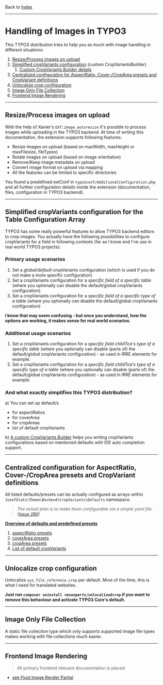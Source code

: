 Back to [Index](../Index.md)

---

# Handling of Images in TYPO3

This TYPO3 distribution tries to help you as much with image handling in
different situations:

1. [Resize/Process images on upload](#resizeprocess-images-on-upload)
2. [Simplified cropVariants configuration](#simplified-cropvariants-configuration-for-the-table-configuration-array)
   (custom CropVariantsBuilder)
   1. [Custom CropVariants Builder details](CropVariantsBuilder.md)
3. [Centralized configuration for AspectRatio, Cover-/CropArea presets and CropVariant definitions](#centralized-configuration-for-aspectratio-cover-croparea-presets-and-cropvariant-definitions)
4. [Unlocalize crop configuration](#unlocalize-crop-configuration)
5. [Image Only File Collection](#image-only-file-collection)
6. [Frontend Image Rendering](#frontend-image-rendering)

---

## Resize/Process images on upload

With the help of Xavier's `EXT:image_autoresize` it's possible to
process images while uploading in the TYPO3 backend. At time of writing
this documentation, the extension supports following features:

* Resize images on upload (based on maxWidth, maxHeight or maxFilesize,
  fileTypes)
* Rotate images on upload (based on image orientation)
* Remove/Keep image metadata on upload
* Convert image format on upload via mapping
* All the features can be limited to specific directories

You found a predefined extConf in
`typo3conf/AdditionalConfiguration.php` and all further configuration
details inside the extension (documentation, files, configuration in
TYPO3 backend).

---

## Simplified cropVariants configuration for the Table Configuration Array

TYPO3 has some really powerful features to allow TYPO3 backend editors
to crop images. You actually have the following possibilities to
configure cropVariants for a field in following contexts (far as I know
and I've use in real world TYPO3 projects):

### Primary usage scenarios

1. Set a *global/default* cropVariants configuration (which is used if
   you do not make a more specific configuration)
2. Set a cropVariants configuration for a *specific field of a specific
   table* (where you optionally can disable the default/global
   cropVariants configuration)
3. Set a cropVariants configuration for a *specific field of a specific
   type of a table* (where you optionally can disable the default/global
   cropVariants configuration)

**I know that may seem confusing - but once you understand, how the
options are working, it makes sense for real world scenarios.**

### Additional usage scenarios

1. Set a cropVariants configuration for a *specific field childTca's
   type of a specific table* (where you optionally can disable (parts
   of) the default/global cropVariants configuration) - as used in IRRE
   elements for example.
2. Set a cropVariants configuration for a *specific field childTca's
   type of a specific type of a table* (where you optionally can disable
   (parts of) the default/global cropVariants configuration) - as used
   in IRRE elements for example.

### And what exactly simplifies this TYPO3 distribution?

a) You can set up default/s
* for aspectRatios
* for coverArea
* for cropAreas
* list of default cropVariants

b) [A custom CropVariants Builder](CropVariantsBuilder.md) helps you
writing cropVariants configurations based on mentioned defaults with IDE
auto completion support.

---

## Centralized configuration for AspectRatio, Cover-/CropArea presets and CropVariant definitions

All listed defaults/presets can be actually configured as arrays within
`JosefGlatz\Theme\Backend\CropVariants\Defaults` namespace.

>*The actual plan is to make them configurable via a simple yaml file.
>([Issue 280](https://github.com/josefglatz/TYPO3-Distribution/issues/280))*

[**Overview of defaults and predefined presets**](DefaultsAndPresets.md)

1. [aspectRatio presets](DefaultsAndPresets.md#predefined-aspectratios)
2. [coverArea presets](DefaultsAndPresets.md#predefined-coverareas)
3. [cropArea presets](DefaultsAndPresets.md#predefined-cropareas)
4. [List of default cropVariants](DefaultsAndPresets.md#list-of-default-cropvariants)

---

## Unlocalize crop configuration

Unlocalize `sys_file_reference.crop` per default. Most of the time, this
is what I need for translated websites.

**Just run `composer uninstall cmsexperts/unlocalizedcrop` if you want
to remove this behaviour and activate TYPO3 Core's default.**

---

## Image Only File Collection

A static file collection type which only supports supported image file types
makes working with file collections much easier.

---

## Frontend Image Rendering

> All primary frontend relevant documentation is placed

* [see Fluid Image Render Partial](../Frontend/Fluid/FluidImageRenderPartial.md)
